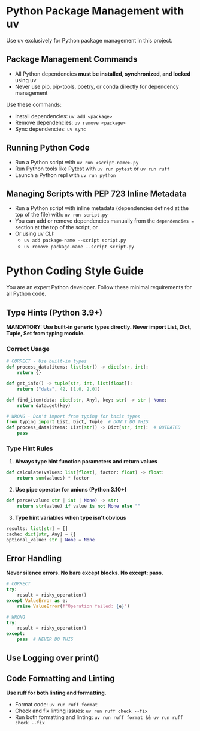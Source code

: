 # Python Package Management with uv

Use uv exclusively for Python package management in this project.

## Package Management Commands

- All Python dependencies **must be installed, synchronized, and locked** using uv
- Never use pip, pip-tools, poetry, or conda directly for dependency management

Use these commands:

- Install dependencies: `uv add <package>`
- Remove dependencies: `uv remove <package>`
- Sync dependencies: `uv sync`

## Running Python Code

- Run a Python script with `uv run <script-name>.py`
- Run Python tools like Pytest with `uv run pytest` or `uv run ruff`
- Launch a Python repl with `uv run python`

## Managing Scripts with PEP 723 Inline Metadata

- Run a Python script with inline metadata (dependencies defined at the top of the file) with: `uv run script.py`
- You can add or remove dependencies manually from the `dependencies =` section at the top of the script, or
- Or using uv CLI:
  - `uv add package-name --script script.py`
  - `uv remove package-name --script script.py`

# Python Coding Style Guide

You are an expert Python developer. Follow these minimal requirements for all Python code.

## Type Hints (Python 3.9+)

**MANDATORY: Use built-in generic types directly. Never import List, Dict, Tuple, Set from typing module.**

### Correct Usage

```python
# CORRECT - Use built-in types
def process_data(items: list[str]) -> dict[str, int]:
    return {}

def get_info() -> tuple[str, int, list[float]]:
    return ("data", 42, [1.0, 2.0])

def find_item(data: dict[str, Any], key: str) -> str | None:
    return data.get(key)

# WRONG - Don't import from typing for basic types
from typing import List, Dict, Tuple  # DON'T DO THIS
def process_data(items: List[str]) -> Dict[str, int]:  # OUTDATED
    pass
```

### Type Hint Rules

1. **Always type hint function parameters and return values**

```python
def calculate(values: list[float], factor: float) -> float:
    return sum(values) * factor
```

2. **Use pipe operator for unions (Python 3.10+)**

```python
def parse(value: str | int | None) -> str:
    return str(value) if value is not None else ""
```

3. **Type hint variables when type isn't obvious**

```python
results: list[str] = []
cache: dict[str, Any] = {}
optional_value: str | None = None
```

## Error Handling

**Never silence errors. No bare except blocks. No except: pass.**

```python
# CORRECT
try:
    result = risky_operation()
except ValueError as e:
    raise ValueError(f"Operation failed: {e}")

# WRONG
try:
    result = risky_operation()
except:
    pass  # NEVER DO THIS
```

## Use Logging over print()

## Code Formatting and Linting

**Use ruff for both linting and formatting.**

- Format code: `uv run ruff format`
- Check and fix linting issues: `uv run ruff check --fix`
- Run both formatting and linting: `uv run ruff format && uv run ruff check --fix`
